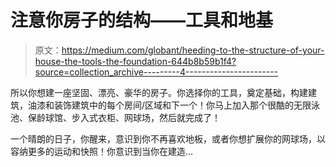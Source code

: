 # 注意你房子的结构——工具和地基

> 原文：<https://medium.com/globant/heeding-to-the-structure-of-your-house-the-tools-the-foundation-644b8b59b1f4?source=collection_archive---------4----------------------->

所以你想建一座坚固、漂亮、豪华的房子。你选择你的工具，奠定基础，构建建筑，油漆和装饰建筑中的每个房间/区域和下一个！你马上加入那个很酷的无限泳池、保龄球馆、步入式衣柜、网球场，然后就完成了！

一个晴朗的日子，你醒来，意识到你不再喜欢地板，或者你想扩展你的网球场，以容纳更多的运动和快照！你意识到当你在建造…